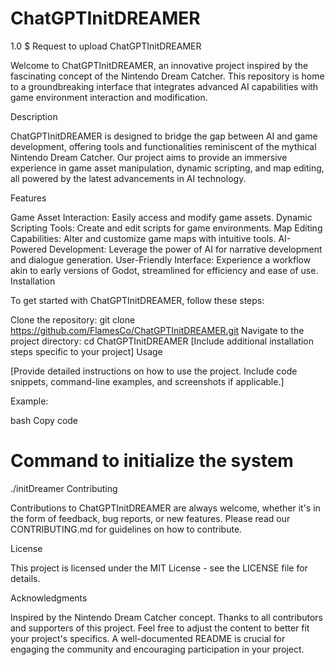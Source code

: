 # ChatGPTInitDREAMER
1.0 $ Request to upload
ChatGPTInitDREAMER

Welcome to ChatGPTInitDREAMER, an innovative project inspired by the fascinating concept of the Nintendo Dream Catcher. This repository is home to a groundbreaking interface that integrates advanced AI capabilities with game environment interaction and modification.

Description

ChatGPTInitDREAMER is designed to bridge the gap between AI and game development, offering tools and functionalities reminiscent of the mythical Nintendo Dream Catcher. Our project aims to provide an immersive experience in game asset manipulation, dynamic scripting, and map editing, all powered by the latest advancements in AI technology.

Features

Game Asset Interaction: Easily access and modify game assets.
Dynamic Scripting Tools: Create and edit scripts for game environments.
Map Editing Capabilities: Alter and customize game maps with intuitive tools.
AI-Powered Development: Leverage the power of AI for narrative development and dialogue generation.
User-Friendly Interface: Experience a workflow akin to early versions of Godot, streamlined for efficiency and ease of use.
Installation

To get started with ChatGPTInitDREAMER, follow these steps:

Clone the repository: git clone https://github.com/FlamesCo/ChatGPTInitDREAMER.git
Navigate to the project directory: cd ChatGPTInitDREAMER
[Include additional installation steps specific to your project]
Usage

[Provide detailed instructions on how to use the project. Include code snippets, command-line examples, and screenshots if applicable.]

Example:

bash
Copy code
# Command to initialize the system
./initDreamer
Contributing

Contributions to ChatGPTInitDREAMER are always welcome, whether it's in the form of feedback, bug reports, or new features. Please read our CONTRIBUTING.md for guidelines on how to contribute.

License

This project is licensed under the MIT License - see the LICENSE file for details.

Acknowledgments

Inspired by the Nintendo Dream Catcher concept.
Thanks to all contributors and supporters of this project.
Feel free to adjust the content to better fit your project's specifics. A well-documented README is crucial for engaging the community and encouraging participation in your project.
